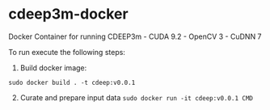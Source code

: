 # cdeep3m-docker
Docker Container for running CDEEP3m - CUDA 9.2 - OpenCV 3 - CuDNN 7

To run execute the following steps:

1) Build docker image:

`` sudo docker build . -t cdeep:v0.0.1 ``

2) Curate and prepare input data
`` sudo docker run -it cdeep:v0.0.1 CMD ``

